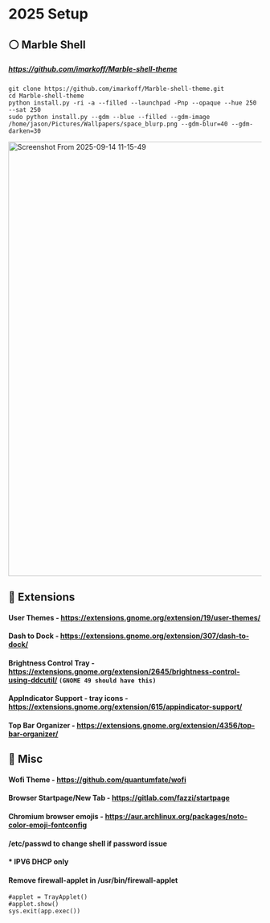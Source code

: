 # 2025 Setup



   
## ⚪ Marble Shell
##### https://github.com/imarkoff/Marble-shell-theme
   
```
git clone https://github.com/imarkoff/Marble-shell-theme.git
cd Marble-shell-theme
python install.py -ri -a --filled --launchpad -Pnp --opaque --hue 250 --sat 250
sudo python install.py --gdm --blue --filled --gdm-image /home/jason/Pictures/Wallpapers/space_blurp.png --gdm-blur=40 --gdm-darken=30
```
<img width="1535" height="864" alt="Screenshot From 2025-09-14 11-15-49" src="https://github.com/user-attachments/assets/1dd1a0e4-6743-40d6-b5ce-e24bed87224a" />


## 🔌 Extensions

#### **User Themes** - https://extensions.gnome.org/extension/19/user-themes/

#### **Dash to Dock** - https://extensions.gnome.org/extension/307/dash-to-dock/

#### **Brightness Control Tray** - https://extensions.gnome.org/extension/2645/brightness-control-using-ddcutil/  ``` (GNOME 49 should have this) ``` 

#### **AppIndicator Support - tray icons** - https://extensions.gnome.org/extension/615/appindicator-support/ 

#### **Top Bar Organizer** - https://extensions.gnome.org/extension/4356/top-bar-organizer/


## 👾 Misc

#### Wofi Theme - https://github.com/quantumfate/wofi  
  
#### Browser Startpage/New Tab - https://gitlab.com/fazzi/startpage
  
#### Chromium browser emojis - https://aur.archlinux.org/packages/noto-color-emoji-fontconfig

#### /etc/passwd to change shell if password issue

####  * IPV6 DHCP only

#### Remove firewall-applet in /usr/bin/firewall-applet

```
#applet = TrayApplet()
#applet.show()
sys.exit(app.exec())
```
